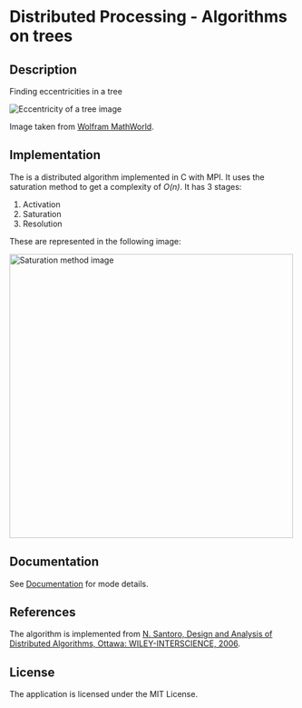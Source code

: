 # Distributed Processing - Algorithms on trees

## Description
Finding eccentricities in a tree

![Eccentricity of a tree image](https://mathworld.wolfram.com/images/eps-gif/GraphEccentricities_900.gif)

Image taken from [Wolfram MathWorld](https://mathworld.wolfram.com/GraphEccentricity.html).

## Implementation
The  is a distributed algorithm implemented in C with MPI.  It uses the saturation method to get a complexity of <i>O(n)</i>. It has 3 stages:
1) Activation
1) Saturation
1) Resolution

These are represented in the following image:

<img src="https://slideplayer.com/slide/13580230/82/images/7/1%29+2%29+3%29+leaf+internal+Saturated+node+init+WAKE-UP+WAKE-UP+WAKE-UP.jpg" width="500" alt="Saturation method image">

## Documentation
See [Documentation](documentation.pdf) for mode details.

## References
The algorithm is implemented from [N. Santoro, Design and Analysis of Distributed Algorithms, Ottawa: WILEY-INTERSCIENCE, 2006](http://www.iaushab.ac.ir/uploads/DESIGN%20AND%20ANALYSIS%20of%20Distributed%20_383.pdf).

## License
The application is licensed under the MIT License.
